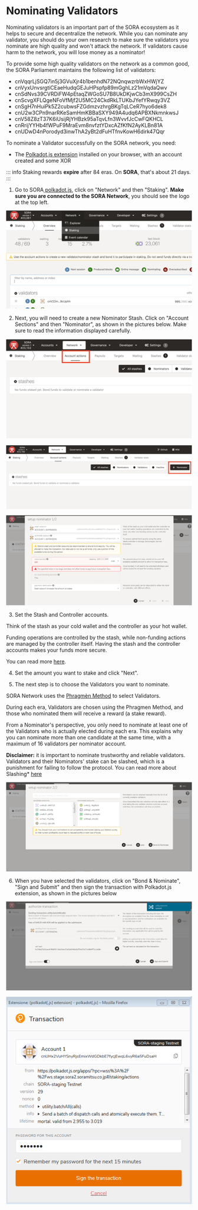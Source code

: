 # Nominating Validators

Nominating validators is an important part of the SORA ecosystem as it helps to secure and decentralize the network. While you can nominate any validator, you should do your own research to make sure the validators you nominate are high quality and won't attack the network. If validators cause harm to the network, you will lose money as a nominator!

To provide some high quality validators on the network as a common good, the SORA Parliament maintains the following list of validators:

- cnVqqrLjSGQ7in5j3GVuXjr4b1benhdN72NQnqwzrbWxHWjYZ
- cnVyxUnvsrgtiCEaeHudqGEJuHPspfp89mGghLz21mVqdaQwv
- cnSdNvs39CVRDiFW4pEtaqZWGoSU7B8UkDKjwCb3mX999CsZH
- cnScvgXFLQgeNFoVfMjf2U5MC24CkdRkLTUKbJYefYRwqy3VZ
- cnSgH7nHuiPk5Z2cubwsFZGdmzvzhrgBKgTqLCeR7hyo6dek8
- cnU2w3CPn9narRKeSamHmKBBaSXY949A4udq6APBXNkmnkwsJ
- cnV58Z8zT37K6iUsijRjYHBzk95aTqvLfn3WvvfJcCwFQKHCL
- cnRrijYYHb4fWPuF9MraEvm8nvfztYDxcAZfKfN2AyKLBn81A
- cnUDwD4nPorodyd3inwThA2yBt2dFuHTfnvKowH6dirk47Qqr

To nominate a Validator successfully on the SORA network, you need:

- The [Polkadot.js extension](https://polkadot.js.org/extension/) installed on your browser, with an account created and some XOR

::: info
Staking rewards **expire** after 84 eras. On **SORA**, that's about 21 days.
:::

1. Go to SORA[ polkadot.js](https://polkadot.js.org/apps/?rpc=wss%3A%2F%2Fws.sora2.soramitsu.co.jp#/staking), click on "Network" and then "Staking". **Make sure you are connected to the SORA Network**, you should see the logo at the top left.

![](.gitbook/assets/polkadotjs-staking-tab.png)

2. Next, you will need to create a new Nominator Stash. Click on "Account Sections" and then "Nominator", as shown in the pictures below. Make sure to read the information displayed carefully.

![](.gitbook/assets/polkadotjs-account-actions.png)

![](.gitbook/assets/polkadotjs-nominator-button.png)

![](.gitbook/assets/polkadotjs-setup-nominator.png)

3. Set the Stash and Controller accounts.

Think of the stash as your cold wallet and the controller as your hot wallet.

Funding operations are controlled by the stash, while non-funding actions are managed by the controller itself. Having the stash and the controller accounts makes your funds more secure.

You can read more [here](https://www.holdpolkadot.com/post/stash-account-controller-account-on-polkadot-and-kusama).

4. Set the amount you want to stake and click "Next".

5. The next step is to choose the Validators you want to nominate.

SORA Network uses the [Phragmèn Method](https://wiki.polkadot.network/docs/en/learn-phragmen) to select Validators.

During each era, Validators are chosen using the Phragmen Method, and those who nominated them will receive a reward (a stake reward).

From a Nominator's perspective, you only need to nominate at least one of the Validators who is actually elected during each era. This explains why you can nominate more than one candidate at the same time, with a maximum of 16 validators per nominator account.

**Disclaimer:** it is important to nominate trustworthy and reliable validators. Validators and their Nominators' stake can be slashed, which is a punishment for failing to follow the protocol. You can read more about Slashing\* [here](https://w3f-research.readthedocs.io/en/latest/polkadot/slashing/amounts.html)

![](.gitbook/assets/polkadotjs-setup-nominator-step2.png)

6. When you have selected the validators, click on "Bond & Nominate", "Sign and Submit" and then sign the transaction with Polkadot.js extension, as shown in the pictures below

![](.gitbook/assets/polkadotjs-bond-and-nomintate-extrinsic.png)

![](.gitbook/assets/polkadotjs-bond-and-nomintate-extrinsic-signing.png)
